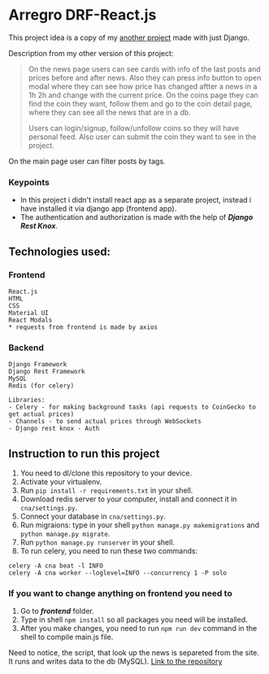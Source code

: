 # Arregro DRF-React.js

This project idea is a copy of my [another project](https://github.com/sashasergeev/arregro-django) made with just Django.

Description from my other version of this project:
>On the news page users can see cards with info of the last posts and prices before and after news. Also they can press info button to open modal where they can see how price has changed aftter a news in a 1h 2h and change with the current price. On the coins page they can find the coin they want, follow them and go to the coin detail page, where they can see all the news that are in a db.
>
>Users can login/signup, follow/unfollow coins so they will have personal feed. Also user can submit the coin they want to see in the project.

On the main page user can filter posts by tags.

### Keypoints
- In this project i didn't install react app as a separate project, instead i have installed it via django app (frontend app).
- The authentication and authorization is made with the help of ***Django Rest Knox***.

## Technologies used:
### Frontend
```
React.js
HTML
CSS
Material UI
React Modals
* requests from frontend is made by axios
```
### Backend
```
Django Framework
Django Rest Framework
MySQL
Redis (for celery)

Libraries:
- Celery - for making background tasks (api requests to CoinGecko to get actual prices)
- Channels - to send actual prices through WebSockets
- Django rest knox - Auth
```

## Instruction to run this project

1. You need to dl/clone this repository to your device.
2. Activate your virtualenv.
3. Run ```pip install -r requirements.txt``` in your shell.
4. Download redis server to your computer, install and connect it in ```cna/settings.py```.
5. Connect your database in ```cna/settings.py```.
6. Run migraions: type in your shell ```python manage.py makemigrations``` and ```python manage.py migrate```.
7. Run ```python manage.py runserver``` in your shell.
8. To run celery, you need to run these two commands:
```
celery -A cna beat -l INFO
celery -A cna worker --loglevel=INFO --concurrency 1 -P solo
```

### If you want to change anything on frontend you need to

1. Go to ***frontend*** folder.
2. Type in shell ```npm install``` so all packages you need will be installed.
3. After you make changes, you need to run ```npm run dev``` command in the shell to compile main.js file.

Need to notice, the script, that look up the news is separeted from the site. It runs and writes data to the db (MySQL). [Link to the repository](https://github.com/sashasergeev/telegram-realtime-crawler)
